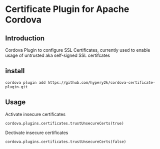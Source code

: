 # Certificate Plugin for Apache Cordova

## Introduction
Cordova Plugin to configure SSL Certificates, currently used to enable usage of untrusted  aka self-signed SSL certifcates


## install

```
cordova plugin add https://github.com/hypery2k/cordova-certificate-plugin.git
```

## Usage

Activate insecure certificates
```
cordova.plugins.certificates.trustUnsecureCerts(true)
```

Dectivate insecure certificates
```
cordova.plugins.certificates.trustUnsecureCerts(false)
```

